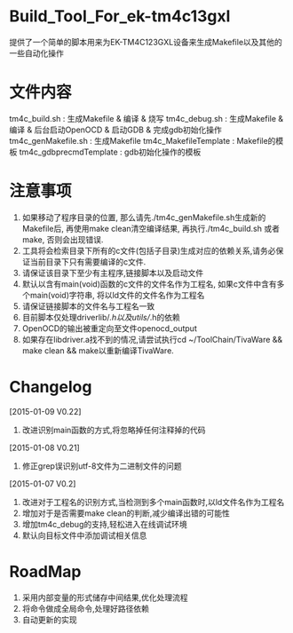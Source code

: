 # Build_Tool_For_ek-tm4c13gxl
提供了一个简单的脚本用来为EK-TM4C123GXL设备来生成Makefile以及其他的一些自动化操作

# 文件内容
tm4c_build.sh : 生成Makefile & 编译 & 烧写
tm4c_debug.sh : 生成Makefile & 编译 & 后台启动OpenOCD & 启动GDB & 完成gdb初始化操作
tm4c_genMakefile.sh : 生成Makefile
tm4c_MakefileTemplate : Makefile的模板
tm4c_gdbprecmdTemplate : gdb初始化操作的模板

# 注意事项
1.	如果移动了程序目录的位置, 那么请先./tm4c_genMakefile.sh生成新的Makefile后, 再使用make clean清空编译结果, 再执行./tm4c_build.sh 或者 make, 否则会出现错误.
2.	工具将会检索目录下所有的c文件(包括子目录)生成对应的依赖关系,请务必保证当前目录下只有需要编译的c文件.
3.	请保证该目录下至少有主程序,链接脚本以及启动文件
4.	默认以含有main(void)函数的c文件的文件名作为工程名, 如果c文件中含有多个main(void)字符串, 将以ld文件的文件名作为工程名
5.	请保证链接脚本的文件名与工程名一致
6.	目前脚本仅处理driverlib/*.h以及utils/*.h的依赖
7.	OpenOCD的输出被重定向至文件openocd_output
8.	如果存在libdriver.a找不到的情况,请尝试执行cd ~/ToolChain/TivaWare && make clean && make以重新编译TivaWare.

# Changelog
[2015-01-09	V0.22]
1.	改进识别main函数的方式,将忽略掉任何注释掉的代码

[2015-01-08	V0.21]
1.	修正grep误识别utf-8文件为二进制文件的问题

[2015-01-07	V0.2]
1.	改进对于工程名的识别方式,当检测到多个main函数时,以ld文件名作为工程名
2.	增加对于是否需要make clean的判断,减少编译出错的可能性
3.	增加tm4c_debug的支持,轻松进入在线调试环境
4.	默认向目标文件中添加调试相关信息

# RoadMap
1.	采用内部变量的形式储存中间结果,优化处理流程
2.	将命令做成全局命令,处理好路径依赖
3.	自动更新的实现
